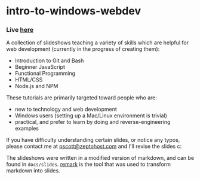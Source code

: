 # intro-to-windows-webdev

### Live [here](http://scottyfillups.github.io/web-app-tut)

A collection of slideshows teaching a variety of skills which are helpful for web development (currently in the progress of creating them):

* Introduction to Git and Bash
* Beginner JavaScript
* Functional Programming
* HTML/CSS
* Node.js and NPM

These tutorials are primarily targeted toward people who are:
* new to technology and web development
* Windows users (setting up a Mac/Linux environment is trivial)
* practical, and prefer to learn by doing and reverse-engineering examples

If you have difficulty understanding certain slides, or notice any typos, please contact me at [pscott@zeptohost.com](mailto:pscott@zeptohost.com) and I'll revise the slides c:

The slideshows were written in a modified version of markdown, and can be found in `docs/slides`. [remark](https://github.com/gnab/remark) is the tool that was used to transform markdown into slides.
